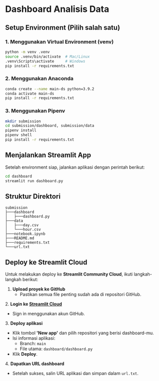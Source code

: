 # Dashboard Analisis Data

## Setup Environment (Pilih salah satu)

### 1. Menggunakan Virtual Environment (venv)
```sh
python -m venv .venv
source .venv/bin/activate  # Mac/Linux
.venv\Scripts\activate     # Windows
pip install -r requirements.txt
```

### 2️. Menggunakan Anaconda
```sh
conda create --name main-ds python=3.9.2
conda activate main-ds
pip install -r requirements.txt
```

### 3. Menggunakan Pipenv
```sh
mkdir submission
cd submission/dashboard, submission/data
pipenv install
pipenv shell
pip install -r requirements.txt
```

## Menjalankan Streamlit App

Setelah environment siap, jalankan aplikasi dengan perintah berikut:
```sh
cd dashboard
streamlit run dashboard.py
```

## Struktur Direktori
```
submission
├───dashboard
│   ├───dashboard.py
├───data
│   ├───day.csv
│   └───hour.csv
├───notebook.ipynb
├───README.md
├───requirements.txt
└───url.txt
```

## Deploy ke Streamlit Cloud
Untuk melakukan deploy ke **Streamlit Community Cloud**, ikuti langkah-langkah berikut:

1. **Upload proyek ke GitHub**
   - Pastikan semua file penting sudah ada di repositori GitHub.
   
2️. **Login ke [Streamlit Cloud](https://share.streamlit.io)**
   - Sign in menggunakan akun GitHub.
   
3️. **Deploy aplikasi**
   - Klik tombol **'New app'** dan pilih repositori yang berisi dashboard-mu.
   - Isi informasi aplikasi:
     - Branch: `main`
     - File utama: `dashboard/dashboard.py`
   - Klik **Deploy**.

4️. **Dapatkan URL dashboard**
   - Setelah sukses, salin URL aplikasi dan simpan dalam `url.txt`.

